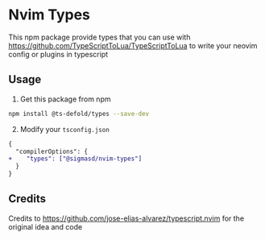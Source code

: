 # Nvim Types

This npm package provide types that you can use with https://github.com/TypeScriptToLua/TypeScriptToLua to write your neovim config or plugins in typescript

## Usage

1. Get this package from npm

```bash
npm install @ts-defold/types --save-dev 
```

2. Modify your `tsconfig.json`

```diff
{
  "compilerOptions": {
+    "types": ["@sigmasd/nvim-types"]
  }
}
```

## Credits

Credits to https://github.com/jose-elias-alvarez/typescript.nvim for the original idea and code
